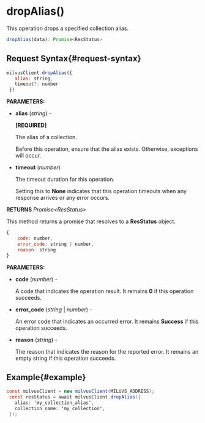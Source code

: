 # dropAlias()

This operation drops a specified collection alias. 

```javascript
dropAlias(data): Promise<ResStatus>
```

## Request Syntax{#request-syntax}

```javascript
milvusClient.dropAlias({
   alias: string,
   timeout?: number
 })
```

**PARAMETERS:**

- **alias** (*string*) -

    **[REQUIRED]**

    The alias of a collection. 

    Before this operation, ensure that the alias exists. Otherwise, exceptions will occur.

- **timeout** (*number*)  

    The timeout duration for this operation. 

    Setting this to **None** indicates that this operation timeouts when any response arrives or any error occurs.

**RETURNS** *Promise\<ResStatus>*

This method returns a promise that resolves to a **ResStatus** object.

```javascript
{
    code: number,
    error_code: string | number,
    reason: string
}
```

**PARAMETERS:**

- **code** (*number*) -

    A code that indicates the operation result. It remains **0** if this operation succeeds.

- **error_code** (*string* | *number*) -

    An error code that indicates an occurred error. It remains **Success** if this operation succeeds. 

- **reason** (*string*) - 

    The reason that indicates the reason for the reported error. It remains an empty string if this operation succeeds.

## Example{#example}

```java
const milvusClient = new milvusClient(MILUVS_ADDRESS);
 const resStatus = await milvusClient.dropAlias({
   alias: 'my_collection_alias',
   collection_name: 'my_collection',
 });
```

